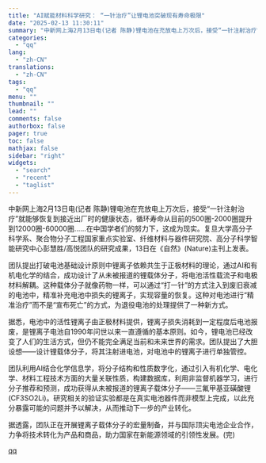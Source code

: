 ```yaml
---
title: "AI赋能材料科学研究： “一针治疗”让锂电池突破现有寿命极限"
date: "2025-02-13 11:30:11"
summary: "中新网上海2月13日电(记者 陈静)锂电池在充放电上万次后，接受“一针注射治疗”就能够恢复到接近..."
categories:
  - "qq"
lang:
  - "zh-CN"
translations:
  - "zh-CN"
tags:
  - "qq"
menu: ""
thumbnail: ""
lead: ""
comments: false
authorbox: false
pager: true
toc: false
mathjax: false
sidebar: "right"
widgets:
  - "search"
  - "recent"
  - "taglist"
---
```


中新网上海2月13日电(记者 陈静)锂电池在充放电上万次后，接受“一针注射治疗”就能够恢复到接近出厂时的健康状态，循环寿命从目前的500圈-2000圈提升到12000圈-60000圈……在中国学者们的努力下，这成为现实。复旦大学高分子科学系、聚合物分子工程国家重点实验室、纤维材料与器件研究院、高分子科学智能研究中心彭慧胜/高悦团队的研究成果，13日在《自然》(Nature)主刊上发表。

团队提出打破电池基础设计原则中锂离子依赖共生于正极材料的理论，通过AI和有机电化学的结合，成功设计了从未被报道的锂载体分子，将电池活性载流子和电极材料解耦。这种载体分子就像药物一样，可以通过“打一针”的方式注入到废旧衰减的电池中，精准补充电池中损失的锂离子，实现容量的恢复。这种对电池进行“精准治疗”而不是“宣布死亡”的方式，为退役电池的处理提供了一种新方式。

据悉，电池中的活性锂离子由正极材料提供，锂离子损失消耗到一定程度后电池报废，是锂离子电池自1990年问世以来一直遵循的基本原则。如今，锂电池已经改变了人们的生活方式，但仍不能完全满足当前和未来世界的需求。团队提出了大胆设想——设计锂载体分子，将其注射进电池，对电池中的锂离子进行单独管控。

团队利用AI结合化学信息学，将分子结构和性质数字化，通过引入有机化学、电化学、材料工程技术方面的大量关联性质，构建数据库，利用非监督机器学习，进行分子推荐和预测，成功获得从未被报道的锂离子载体分子——三氟甲基亚磺酸锂(CF3SO2Li)。研究相关的验证实验都是在真实电池器件而非模型上完成，以此充分暴露可能的问题并予以解决，从而推动下一步的产业转化。

据透露，团队正在开展锂离子载体分子的宏量制备，并与国际顶尖电池企业合作，力争将技术转化为产品和商品，助力国家在新能源领域的引领性发展。(完)

[qq](https://new.qq.com/rain/a/20250213A03DN100)

